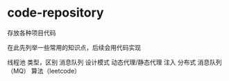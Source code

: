 # code-repository
存放各种项目代码

在此先列举一些常用的知识点，后续会用代码实现


线程池   类型，区别
消息队列
设计模式
动态代理/静态代理
注入
分布式
消息队列（MQ）
算法（leetcode）



